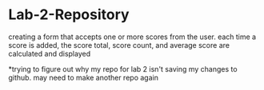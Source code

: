 # Lab-2-Repository
creating a form that accepts one or more scores from the user. each time a score is added, the score total, score count, and average score are calculated and displayed

*trying to figure out why my repo for lab 2 isn't saving my changes to github. may need to make another repo again
